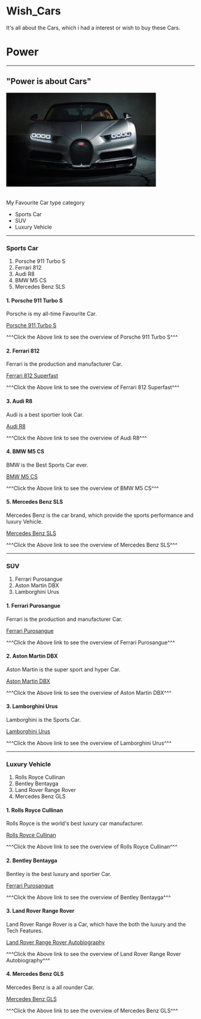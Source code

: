 # Wish_Cars
It's all about the Cars, which i had a interest or wish to buy these Cars.
<html>
    <head>
        <title>Power</title>
    </head>
    <body>
        <h1>Power</h1>
        <hr />
        <h2>"Power is about Cars"</h2>
        <img src="./Bugatti Chiron Super Sport 300.jpg" width="400px" height="250">
        <br />
        <br />
        <p>My Favourite Car type category</p>
        <ul>
            <li>Sports Car</li>
            <li>SUV</li>
            <li>Luxury Vehicle</li>
        </ul>
        <hr />
        <h3>Sports Car</h3>
        <ol>
            <li>Porsche 911 Turbo S</li>
            <li>Ferrari 812</li>
            <li>Audi R8</li>
            <li>BMW M5 CS</li>
            <li>Mercedes Benz SLS</li>
        </ol>
        <h4>1. Porsche 911 Turbo S</h4>
        <p>Porsche is my all-time Favourite Car.</p>
        <a href="Porsche 911 Turbo S.html">Porsche 911 Turbo S</a>
        <p>^^^Click the Above link to see the overview of Porsche 911 Turbo S^^^</p>
        <h4>2. Ferrari 812</h4>
        <p>Ferrari is the production and manufacturer Car.</p>
        <a href="Ferrari 812.html">Ferrari 812 Superfast</a>
        <p>^^^Click the Above link to see the overview of Ferrari 812 Superfast^^^</p>
        <h4>3. Audi R8</h4>
        <p>Audi is a best sportier look Car.</p>
        <a href="Audi R8.html">Audi R8</a>
        <p>^^^Click the Above link to see the overview of Audi R8^^^</p>
        <h4>4. BMW M5 CS</h4>
        <p>BMW is the Best Sports Car ever.</p>
        <a href="BMW M5 CS.html">BMW M5 CS</a>
        <p>^^^Click the Above link to see the overview of BMW M5 CS^^^</p>
        <h4>5. Mercedes Benz SLS</h4>
        <p>Mercedes Benz is the car brand, which provide the sports performance and luxury Vehicle.</p>
        <a href="Mercedes Benz SLS.html">Mercedes Benz SLS</a>
        <p>^^^Click the Above link to see the overview of Mercedes Benz SLS^^^</p>
        <hr />
        <h3>SUV</h3>
        <ol>
            <li>Ferrari Purosangue</li>
            <li>Aston Martin DBX</li>
            <li>Lamborghini Urus</li>
        </ol>
        <h4>1. Ferrari Purosangue</h4>
        <p>Ferrari is the production and manufacturer Car.</p>
        <a href="Ferrari Purosangue.html">Ferrari Purosangue</a>
        <p>^^^Click the Above link to see the overview of Ferrari Purosangue^^^</p>
        <h4>2. Aston Martin DBX</h4>
        <p>Aston Martin is the super sport and hyper Car.</p>
        <a href="Aston Martin DBX.html">Aston Martin DBX</a>
        <p>^^^Click the Above link to see the overview of Aston Martin DBX^^^</p>
        <h4>3. Lamborghini Urus</h4>
        <p>Lamborghini is the Sports Car.</p>
        <a href="Lamborghini Urus.html">Lamborghini Urus</a>
        <p>^^^Click the Above link to see the overview of Lamborghini Urus^^^</p>
        <hr />
        <h3>Luxury Vehicle</h3>
        <ol>
            <li>Rolls Royce Cullinan</li>
            <li>Bentley Bentayga</li>
            <li>Land Rover Range Rover</li>
            <li>Mercedes Benz GLS</li>
        </ol>
        <h4>1. Rolls Royce Cullinan</h4>
        <p>Rolls Royce is the world's best luxury car manufacturer.</p>
        <a href="Rolls Royce Cullinan.html">Rolls Royce Cullinan</a>
        <p>^^^Click the Above link to see the overview of Rolls Royce Cullinan^^^</p>
        <h4>2. Bentley Bentayga</h4>
        <p>Bentley is the best luxury and sportier Car.</p>
        <a href="Bentley Bentayga.html">Ferrari Purosangue</a>
        <p>^^^Click the Above link to see the overview of Bentley Bentayga^^^</p>
        <h4>3. Land Rover Range Rover</h4>
        <p>Land Rover Range Rover is a Car, which have the both the luxury and the Tech Features.</p>
        <a href="Land Rover Range Rover.html">Land Rover Range Rover Autobiography</a>
        <p>^^^Click the Above link to see the overview of Land Rover Range Rover Autobiography^^^</p>
        <h4>4. Mercedes Benz GLS</h4>
        <p>Mercedes Benz is a all rounder Car.</p>
        <a href="Mercedes Benz GLS.html">Mercedes Benz GLS</a>
        <p>^^^Click the Above link to see the overview of Mercedes Benz GLS^^^</p>
        <br />
    </body>
</html>
